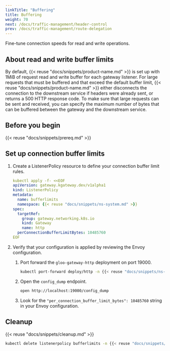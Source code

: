 ```yaml
---
linkTitle: "Buffering"
title: Buffering
weight: 70
next: /docs/traffic-management/header-control
prev: /docs/traffic-management/route-delegation
---
```


Fine-tune connection speeds for read and write operations. 

## About read and write buffer limits

By default, {{< reuse "docs/snippets/product-name.md" >}} is set up with 1MiB of request read and write buffer for each gateway listener. For large requests that must be buffered and that exceed the default buffer limit, {{< reuse "docs/snippets/product-name.md" >}} either disconnects the connection to the downstream service if headers were already sent, or returns a 500 HTTP response code. To make sure that large requests can be sent and received, you can specify the maximum number of bytes that can be buffered between the gateway and the downstream service.

## Before you begin

{{< reuse "docs/snippets/prereq.md" >}}

## Set up connection buffer limits

1. Create a ListenerPolicy resource to define your connection buffer limit rules. 
   ```yaml
   kubectl apply -f- <<EOF
   apiVersion: gateway.kgateway.dev/v1alpha1
   kind: ListenerPolicy
   metadata:
     name: bufferlimits
     namespace: {{< reuse "docs/snippets/ns-system.md" >}}
   spec:
     targetRef:
       group: gateway.networking.k8s.io
       kind: Gateway
       name: http
     perConnectionBufferLimitBytes: 10485760
   EOF
   ```

2. Verify that your configuration is applied by reviewing the Envoy configuration. 
   1. Port forward the `gloo-gateway-http` deployment on port 19000. 
      ```sh
      kubectl port-forward deploy/http -n {{< reuse "docs/snippets/ns-system.md" >}} 19000 & 
      ```
   2. Open the `config_dump` endpoint. 
      ```sh
      open http://localhost:19000/config_dump
      ```
   3. Look for the `"per_connection_buffer_limit_bytes": 10485760` string in your Envoy configuration. 
   

## Cleanup

{{< reuse "docs/snippets/cleanup.md" >}}

```sh
kubectl delete listenerpolicy bufferlimits -n {{< reuse "docs/snippets/ns-system.md" >}}
```